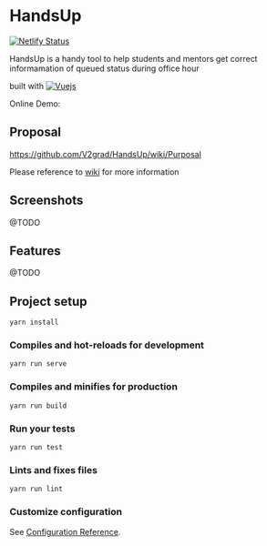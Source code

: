 # HandsUp

[![Netlify Status](https://api.netlify.com/api/v1/badges/b8def190-356c-4c2e-b650-36b3cf06bbc8/deploy-status)](https://app.netlify.com/sites/syllabuild/deploys)

HandsUp is a handy tool to help students and mentors get correct informamation of queued status during office hour

built with [![Vuejs](https://img.shields.io/badge/vue.js-2.x-green.svg)](https://vuejs.org) 

Online Demo:




## Proposal

https://github.com/V2grad/HandsUp/wiki/Purposal

Please reference to [wiki](../../wiki) for more information

## Screenshots

@TODO

## Features

@TODO


## Project setup
```
yarn install
```

### Compiles and hot-reloads for development
```
yarn run serve
```

### Compiles and minifies for production
```
yarn run build
```

### Run your tests
```
yarn run test
```

### Lints and fixes files
```
yarn run lint
```

### Customize configuration
See [Configuration Reference](https://cli.vuejs.org/config/).
